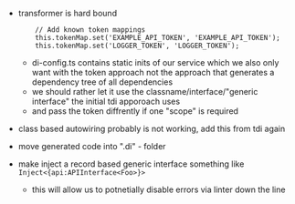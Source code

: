 - transformer is hard bound

  ```tỳpescript
      // Add known token mappings
      this.tokenMap.set('EXAMPLE_API_TOKEN', 'EXAMPLE_API_TOKEN');
      this.tokenMap.set('LOGGER_TOKEN', 'LOGGER_TOKEN');
  ```

  - di-config.ts contains static inits of our service which we also only want with the token approach not the approach that generates a dependency tree of all dependencies
  - we should rather let it use the classname/interface/"generic interface" the initial tdi apporoach uses
  - and pass the token diffrently if one "scope" is required

- class based autowiring probably is not working, add this from tdi again
- move generated code into ".di" - folder
- make inject a record based generic interface something like `Inject<{api:APIInterface<Foo>}>`
  - this will allow us to potnetially disable errors via linter down the line

